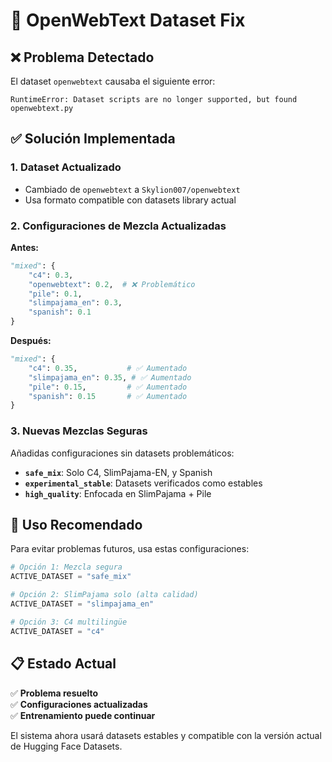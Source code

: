 # 🔧 OpenWebText Dataset Fix

## ❌ Problema Detectado

El dataset `openwebtext` causaba el siguiente error:
```
RuntimeError: Dataset scripts are no longer supported, but found openwebtext.py
```

## ✅ Solución Implementada

### 1. **Dataset Actualizado**
- Cambiado de `openwebtext` a `Skylion007/openwebtext`
- Usa formato compatible con datasets library actual

### 2. **Configuraciones de Mezcla Actualizadas**

**Antes:**
```python
"mixed": {
    "c4": 0.3,
    "openwebtext": 0.2,  # ❌ Problemático
    "pile": 0.1,
    "slimpajama_en": 0.3,
    "spanish": 0.1
}
```

**Después:**
```python
"mixed": {
    "c4": 0.35,           # ✅ Aumentado
    "slimpajama_en": 0.35, # ✅ Aumentado  
    "pile": 0.15,         # ✅ Aumentado
    "spanish": 0.15       # ✅ Aumentado
}
```

### 3. **Nuevas Mezclas Seguras**

Añadidas configuraciones sin datasets problemáticos:

- **`safe_mix`**: Solo C4, SlimPajama-EN, y Spanish
- **`experimental_stable`**: Datasets verificados como estables
- **`high_quality`**: Enfocada en SlimPajama + Pile

## 🚀 Uso Recomendado

Para evitar problemas futuros, usa estas configuraciones:

```python
# Opción 1: Mezcla segura
ACTIVE_DATASET = "safe_mix"

# Opción 2: SlimPajama solo (alta calidad)
ACTIVE_DATASET = "slimpajama_en"

# Opción 3: C4 multilingüe
ACTIVE_DATASET = "c4"
```

## 📋 Estado Actual

✅ **Problema resuelto**  
✅ **Configuraciones actualizadas**  
✅ **Entrenamiento puede continuar**

El sistema ahora usará datasets estables y compatible con la versión actual de Hugging Face Datasets.